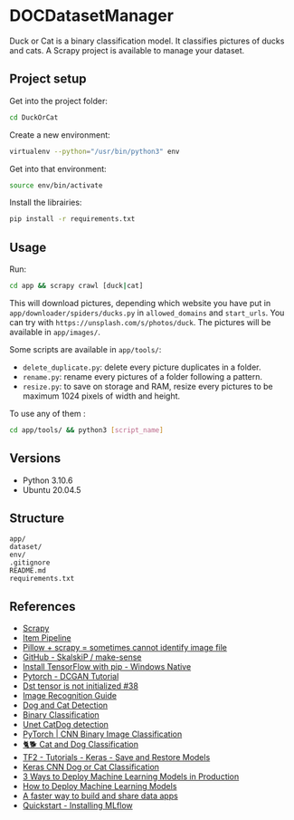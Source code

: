 # DOCDatasetManager

Duck or Cat is a binary classification model. It classifies pictures of ducks and cats. A Scrapy project is available to manage your dataset.

## Project setup

Get into the project folder:
```bash
cd DuckOrCat
```

Create a new environment:

```bash
virtualenv --python="/usr/bin/python3" env
```

Get into that environment:

```bash
source env/bin/activate 
```

Install the librairies:
```bash
pip install -r requirements.txt
```

## Usage

Run:

```bash
cd app && scrapy crawl [duck|cat]
```

This will download pictures, depending which website you have put in `app/downloader/spiders/ducks.py` in `allowed_domains` and `start_urls`. You can try with `https://unsplash.com/s/photos/duck`. The pictures will be available in `app/images/`.

Some scripts are available in `app/tools/`:

* ``delete_duplicate.py``: delete every picture duplicates in a folder.
* ``rename.py``: rename every pictures of a folder following a pattern.
* ``resize.py``: to save on storage and RAM, resize every pictures to be maximum 1024 pixels of width and height.

To use any of them :

```bash
cd app/tools/ && python3 [script_name]
```

## Versions

* Python 3.10.6
* Ubuntu 20.04.5

## Structure

```
app/
dataset/
env/
.gitignore
README.md
requirements.txt
```

## References

* [Scrapy](https://scrapy.org/)
* [Item Pipeline](https://docs.scrapy.org/en/latest/topics/item-pipeline.html)
* [Pillow + scrapy = sometimes cannot identify image file](https://stackoverflow.com/questions/30114305/pillow-scrapy-sometimes-cannot-identify-image-file)
* [GitHub - SkalskiP / make-sense](https://github.com/SkalskiP/make-sense)
* [Install TensorFlow with pip - Windows Native](https://www.tensorflow.org/install/pip#windows-native)
* [Pytorch - DCGAN Tutorial](https://pytorch.org/tutorials/beginner/dcgan_faces_tutorial.html)
* [Dst tensor is not initialized #38](https://github.com/aymericdamien/TensorFlow-Examples/issues/38)
* [Image Recognition Guide](https://www.fritz.ai/image-recognition/)
* [Dog and Cat Detection](https://www.kaggle.com/datasets/andrewmvd/dog-and-cat-detection?select=images)
* [Binary Classification](https://www.kaggle.com/code/ryanholbrook/binary-classification)
* [Unet CatDog detection](https://www.kaggle.com/code/lmanda/unet-catdog-detection/notebook)
* [PyTorch | CNN Binary Image Classification](https://www.kaggle.com/code/shtrausslearning/pytorch-cnn-binary-image-classification)
* [🐈🐕 Cat and Dog Classification](https://www.kaggle.com/code/gcdatkin/cat-and-dog-classification)
* [TF2 - Tutorials - Keras - Save and Restore Models](https://www.kaggle.com/code/vikramtiwari/tf2-tutorials-keras-save-and-restore-models)
* [Keras CNN Dog or Cat Classification](https://www.kaggle.com/code/uysimty/keras-cnn-dog-or-cat-classification)
* [3 Ways to Deploy Machine Learning Models in Production](https://towardsdatascience.com/3-ways-to-deploy-machine-learning-models-in-production-cdba15b00e)
* [How to Deploy Machine Learning Models](https://towardsdatascience.com/how-to-deploy-machine-learning-models-601f8c13ff45)
* [A faster way to build and share data apps](https://streamlit.io/)
* [Quickstart - Installing MLflow](https://mlflow.org/docs/latest/quickstart.html)
